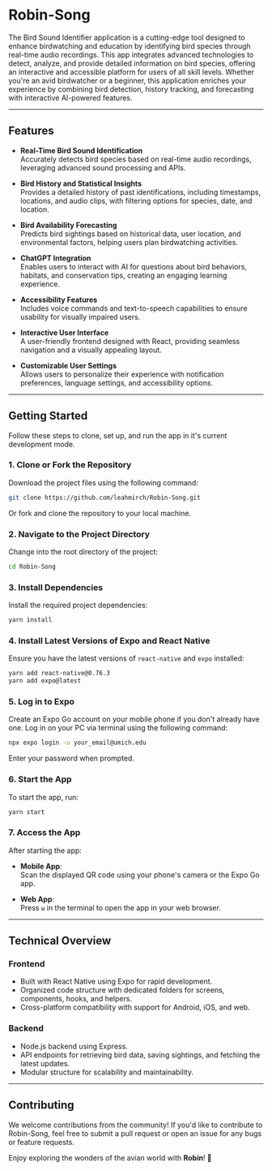# Robin-Song

The Bird Sound Identifier application is a cutting-edge tool designed to enhance birdwatching and education by identifying bird species through real-time audio recordings. This app integrates advanced technologies to detect, analyze, and provide detailed information on bird species, offering an interactive and accessible platform for users of all skill levels. Whether you're an avid birdwatcher or a beginner, this application enriches your experience by combining bird detection, history tracking, and forecasting with interactive AI-powered features.

---

## **Features**

- **Real-Time Bird Sound Identification**  
  Accurately detects bird species based on real-time audio recordings, leveraging advanced sound processing and APIs.

- **Bird History and Statistical Insights**  
  Provides a detailed history of past identifications, including timestamps, locations, and audio clips, with filtering options for species, date, and location.

- **Bird Availability Forecasting**  
  Predicts bird sightings based on historical data, user location, and environmental factors, helping users plan birdwatching activities.

- **ChatGPT Integration**  
  Enables users to interact with AI for questions about bird behaviors, habitats, and conservation tips, creating an engaging learning experience.

- **Accessibility Features**  
  Includes voice commands and text-to-speech capabilities to ensure usability for visually impaired users.

- **Interactive User Interface**  
  A user-friendly frontend designed with React, providing seamless navigation and a visually appealing layout.

- **Customizable User Settings**  
  Allows users to personalize their experience with notification preferences, language settings, and accessibility options.

---

## **Getting Started**

Follow these steps to clone, set up, and run the app in it's current development mode.


### **1. Clone or Fork the Repository**
Download the project files using the following command:

```bash
git clone https://github.com/leahmirch/Robin-Song.git
```

Or fork and clone the repository to your local machine.


### **2. Navigate to the Project Directory**
Change into the root directory of the project:

```bash
cd Robin-Song
```


### **3. Install Dependencies**
Install the required project dependencies:

```bash
yarn install
```


### **4. Install Latest Versions of Expo and React Native**
Ensure you have the latest versions of `react-native` and `expo` installed:

```bash
yarn add react-native@0.76.3
yarn add expo@latest
```


### **5. Log in to Expo**
Create an Expo Go account on your mobile phone if you don't already have one. Log in on your PC via terminal using the following command:

```bash
npx expo login -u your_email@umich.edu
```

Enter your password when prompted.


### **6. Start the App**
To start the app, run:

```bash
yarn start
```


### **7. Access the App**
After starting the app:

- **Mobile App**:  
  Scan the displayed QR code using your phone's camera or the Expo Go app.

- **Web App**:  
  Press `w` in the terminal to open the app in your web browser.

---

## **Technical Overview**

### **Frontend**
- Built with React Native using Expo for rapid development.
- Organized code structure with dedicated folders for screens, components, hooks, and helpers.
- Cross-platform compatibility with support for Android, iOS, and web.

### **Backend**
- Node.js backend using Express.
- API endpoints for retrieving bird data, saving sightings, and fetching the latest updates.
- Modular structure for scalability and maintainability.

---

## **Contributing**

We welcome contributions from the community! If you'd like to contribute to Robin-Song, feel free to submit a pull request or open an issue for any bugs or feature requests.


Enjoy exploring the wonders of the avian world with **Robin**! 🌟